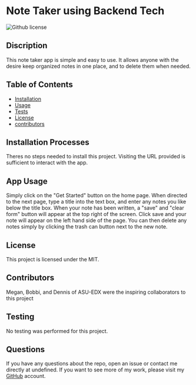 # Note Taker using Backend Tech
 ![Github license](https://img.shields.io/badge/license-MIT-blue.svg)

## Discription
This note taker app is simple and easy to use. It allows anyone with the desire keep organized notes in one place, and to delete  them when needed. 

## Table of Contents

- [Installation](#installation-processes)
- [Usage](#app-usage)
- [Tests](#testing)
- [License](#license)
- [contributors](#contributors)

## Installation Processes
Theres no steps needed to install this project. Visiting the URL provided is sufficient to interact with the app.

## App Usage
Simply click on the "Get Started" button on the home page. When directed to the next  page, type a title into the text box, and enter any notes you like below the title box. When your note has been written, a "save" and "clear form" button will appear at the top right of the screen. Click save and your note will appear on the left hand side of the page. You can then delete any notes simply by clicking the trash can button next to the new note.

## License
This project is licensed under the MIT.

## Contributors
Megan, Bobbi, and Dennis of ASU-EDX were the inspiring collaborators to this project

## Testing
No testing was performed for this project.

## Questions
If you have any questions about the repo, open an issue or contact me directly at undefined. If you want to see more of my work, please visit my [GitHub](https://github.com/undefined) account.
